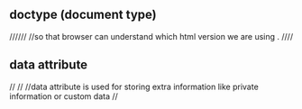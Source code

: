 ## doctype (document type)
//////
//so that browser can understand which html version we are using .
////
## data attribute 
//
//
//data attribute is used for storing extra information like private information or custom data
//
